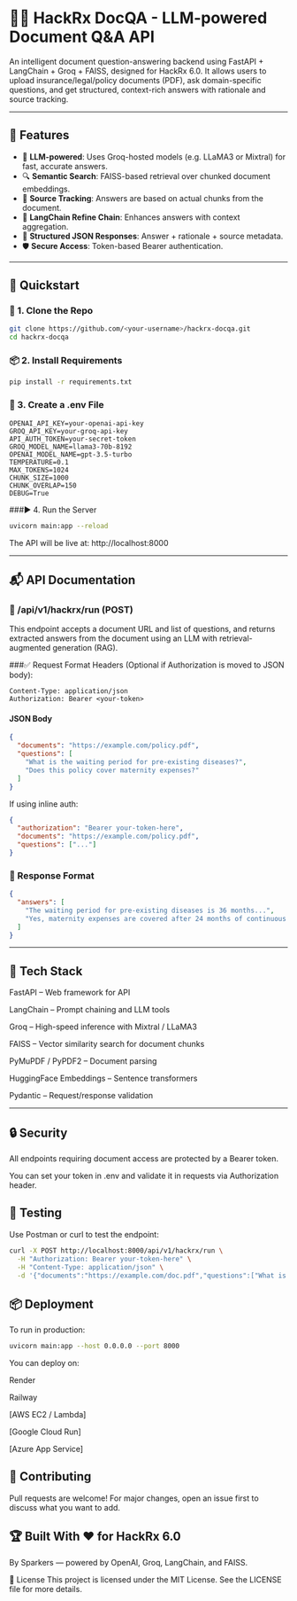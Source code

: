 # 📄🧠 HackRx DocQA - LLM-powered Document Q&A API

An intelligent document question-answering backend using FastAPI + LangChain + Groq + FAISS, designed for HackRx 6.0. It allows users to upload insurance/legal/policy documents (PDF), ask domain-specific questions, and get structured, context-rich answers with rationale and source tracking.

---

## 🚀 Features

- 🧠 **LLM-powered**: Uses Groq-hosted models (e.g. LLaMA3 or Mixtral) for fast, accurate answers.
- 🔍 **Semantic Search**: FAISS-based retrieval over chunked document embeddings.
- 📜 **Source Tracking**: Answers are based on actual chunks from the document.
- 🔗 **LangChain Refine Chain**: Enhances answers with context aggregation.
- 🧾 **Structured JSON Responses**: Answer + rationale + source metadata.
- 🛡️ **Secure Access**: Token-based Bearer authentication.

---

## 🏁 Quickstart

### 🔧 1. Clone the Repo

```bash
git clone https://github.com/<your-username>/hackrx-docqa.git
cd hackrx-docqa
```

### 📦 2. Install Requirements
```bash
pip install -r requirements.txt
```

### 🔐 3. Create a .env File
```env
OPENAI_API_KEY=your-openai-api-key
GROQ_API_KEY=your-groq-api-key
API_AUTH_TOKEN=your-secret-token
GROQ_MODEL_NAME=llama3-70b-8192
OPENAI_MODEL_NAME=gpt-3.5-turbo
TEMPERATURE=0.1
MAX_TOKENS=1024
CHUNK_SIZE=1000
CHUNK_OVERLAP=150
DEBUG=True
```

###▶️ 4. Run the Server
```bash
uvicorn main:app --reload
```
The API will be live at: http://localhost:8000

---

## 📬 API Documentation

### 🔹 /api/v1/hackrx/run (POST)
This endpoint accepts a document URL and list of questions, and returns extracted answers from the document using an LLM with retrieval-augmented generation (RAG).

###✅ Request Format
Headers (Optional if Authorization is moved to JSON body):

```pgsql
Content-Type: application/json
Authorization: Bearer <your-token>
```

#### JSON Body
```json
{
  "documents": "https://example.com/policy.pdf",
  "questions": [
    "What is the waiting period for pre-existing diseases?",
    "Does this policy cover maternity expenses?"
  ]
}
```
If using inline auth:

```json
{
  "authorization": "Bearer your-token-here",
  "documents": "https://example.com/policy.pdf",
  "questions": ["..."]
}
```

### 🔁 Response Format
```json
{
  "answers": [
    "The waiting period for pre-existing diseases is 36 months...",
    "Yes, maternity expenses are covered after 24 months of continuous coverage..."
  ]
}
```
---

## 🧠 Tech Stack
FastAPI – Web framework for API

LangChain – Prompt chaining and LLM tools

Groq – High-speed inference with Mixtral / LLaMA3

FAISS – Vector similarity search for document chunks

PyMuPDF / PyPDF2 – Document parsing

HuggingFace Embeddings – Sentence transformers

Pydantic – Request/response validation

---

## 🔒 Security
All endpoints requiring document access are protected by a Bearer token.

You can set your token in .env and validate it in requests via Authorization header.

## 🧪 Testing
Use Postman or curl to test the endpoint:

```bash
curl -X POST http://localhost:8000/api/v1/hackrx/run \
  -H "Authorization: Bearer your-token-here" \
  -H "Content-Type: application/json" \
  -d '{"documents":"https://example.com/doc.pdf","questions":["What is the grace period?"]}'
```

## 📦 Deployment
To run in production:

```bash
uvicorn main:app --host 0.0.0.0 --port 8000
```

You can deploy on:

Render

Railway

[AWS EC2 / Lambda]

[Google Cloud Run]

[Azure App Service]

## 🤝 Contributing
Pull requests are welcome! For major changes, open an issue first to discuss what you want to add.

## 🏆 Built With ❤️ for HackRx 6.0
By Sparkers — powered by OpenAI, Groq, LangChain, and FAISS.

📜 License
This project is licensed under the MIT License. See the LICENSE file for more details.

```yaml
